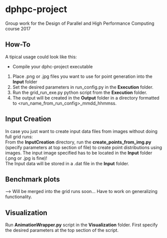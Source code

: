 # dphpc-project
Group work for the Design of Parallel and High Performance Computing course 2017  

## How-To
A tipical usage could look like this:  
- Compile your dphc-project executable
1. Place .png or .jpg files you want to use for point generation into the **Input** folder
2. Set the desired parameters in run_config.py in the **Execution** folder.
3. Run the grid_run_exe.py python script from the **Execution** folder.
4. The output will be created in the **Output** folder in a directory formatted to <run_name_from_run_config>_mmdd_hhmmss.

## Input Creation
In case you just want to create input data files from images without doing full grid runs:  
From the **InputCreation** directory, run the **create_points_from_img.py** 
(specify parameters at top section of file) to create point distributions using images. 
The input image specified has to be located in the **Input** folder (.png or .jpg is fine)!  
The Input data will be stored in a .dat file in the **Input** folder.

## Benchmark plots
--> Will be merged into the grid runs soon... Have to work on generalizing functionality.


## Visualization
Run **AnimationWrapper.py** script in the **Visualization** folder. 
First specify the desired parameters at the top section of the script.

